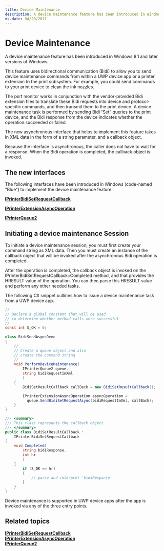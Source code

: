 ```yaml
---
title: Device Maintenance
description: A device maintenance feature has been introduced in Windows 8.1 and later versions of Windows.
ms.date: 04/20/2017
---
```


# Device Maintenance


A device maintenance feature has been introduced in Windows 8.1 and later versions of Windows.

This feature uses bidirectional communication (Bidi) to allow you to send device maintenance commands from within a UWP device app or a printer extension to the print subsystem. For example, you could send commands to your print device to clean the ink nozzles.

The port monitor works in conjunction with the vendor-provided Bidi extension files to translate these Bidi requests into device and protocol-specific commands, and then transmit them to the print device. A device maintenance task is performed by sending Bidi “Set” queries to the print device, and the Bidi response from the device indicates whether the operation succeeded or failed.

The new asynchronous interface that helps to implement this feature takes in XML data in the form of a string parameter, and a callback object.

Because the interface is asynchronous, the caller does not have to wait for a response. When the Bidi operation is completed, the callback object is invoked.

## The new interfaces


The following interfaces have been introduced in Windows (code-named “Blue”) to implement the device maintenance feature.

[**IPrinterBidiSetRequestCallback**](/windows-hardware/drivers/ddi/printerextension/nn-printerextension-iprinterbidisetrequestcallback)

[**IPrinterExtensionAsyncOperation**](/windows-hardware/drivers/ddi/printerextension/nn-printerextension-iprinterextensionasyncoperation)

[**IPrinterQueue2**](/windows-hardware/drivers/ddi/printerextension/nn-printerextension-iprinterqueue2)

## Initiating a device maintenance Session


To initiate a device maintenance session, you must first create your command string as XML data. Then you must create an instance of the callback object that will be invoked after the asynchronous Bidi operation is completed.

After the operation is completed, the callback object is invoked on the IPrinterBidiSetRequestCallback::Completed method, and that provides the HRESULT value of the operation. You can then parse this HRESULT value and perform any other needed tasks.

The following C# snippet outlines how to issue a device maintenance task from a UWP device app.

```csharp
//
// Declare a global constant that will be used
// to determine whether method calls were successful
//
const int S_OK = 0;
 
class BidiSendAsyncDemo
{
    //
    // Create a queue object and also
    // create the command string
    //
    void PerformDeviceMaintenance(
        IPrinterQueue2 queue,
        string bidiRequestInXml
        )
    {
        BidiSetResultCallback callBack = new BidiSetResultCallback();

        IPrinterExtensionAsyncOperation asyncOperation =
          queue.SendBidiSetRequestAsync(bidiRequestInXml, callBack);
    }
}

/// <summary>
/// This class represents the callback object
/// </summary>
public class BidiSetResultCallback :
    IPrinterBidiSetRequestCallback
{
    void Completed(
        string bidiResponse,
        int hr
        )
    {
        if (S_OK == hr)
        {
            // parse and interpret 'bidiResponse'
        }
    }
} 
```

Device maintenance is supported in UWP device apps after the app is invoked via any of the three entry points.

## Related topics
[**IPrinterBidiSetRequestCallback**](/windows-hardware/drivers/ddi/printerextension/nn-printerextension-iprinterbidisetrequestcallback)  
[**IPrinterExtensionAsyncOperation**](/windows-hardware/drivers/ddi/printerextension/nn-printerextension-iprinterextensionasyncoperation)  
[**IPrinterQueue2**](/windows-hardware/drivers/ddi/printerextension/nn-printerextension-iprinterqueue2)
